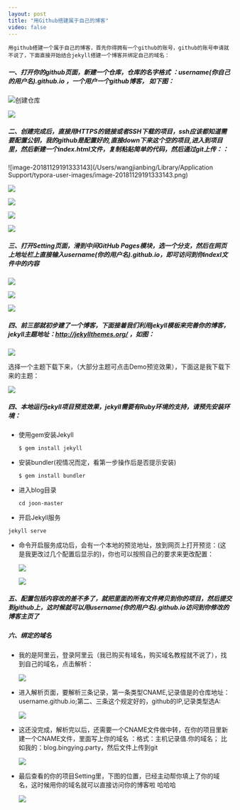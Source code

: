 ```yaml
---
layout: post
title: "用Github搭建属于自己的博客"
video: false
---
```


 	用github搭建一个属于自己的博客，首先你得拥有一个github的账号，github的账号申请就不说了，下面直接开始结合jekyll搭建一个博客并绑定自己的域名：

##### 一、打开你的github页面，新建一个仓库，仓库的名字格式 ：username(你自己的用户名).github.io ，一个用户一个github博客，   如下图：

![创建仓库](http://qn.bingying.online/18-11-29/81107615.jpg)

![](http://qn.bingying.online/18-11-29/54597760.jpg)

##### 二、创建完成后，直接用HTTPS的链接或者SSH下载的项目，ssh应该都知道需要配置公钥，我的github是配置好的,直接down下来这个空的项目,进入到项目里，然后新建一个index.html文件，复制粘贴简单的代码，然后通过git上传：：

![image-20181129191333143](/Users/wangjianbing/Library/Application Support/typora-user-images/image-20181129191333143.png)

![](http://qn.bingying.online/18-11-29/29705756.jpg)

![](http://qn.bingying.online/18-11-29/220354.jpg)

![](http://qn.bingying.online/18-11-29/48512237.jpg)

![](http://qn.bingying.online/18-11-29/92481873.jpg)

##### 三、打开Setting页面，滑到中间GitHub Pages模块，选一个分支，然后在网页上地址栏上直接输入username(你的用户名).github.io，即可访问到你indexl文件中的内容

![](http://qn.bingying.online/18-11-29/68686837.jpg)

![](http://qn.bingying.online/18-11-29/78379882.jpg)

![](http://qn.bingying.online/18-11-29/35104753.jpg)

##### 四、前三部就初步建了一个博客，下面接着我们利用jekyll模板来完善你的博客，jekyll主题地址：http://jekyllthemes.org/ ，如图：

![](http://qn.bingying.online/18-11-29/3077749.jpg)

选择一个主题下载下来，（大部分主题可点击Demo预览效果），下面这是我下载下来的主题：

![](http://qn.bingying.online/18-11-29/49387835.jpg)

##### 四、本地运行jekyll项目预览效果，jekyll需要有Ruby环境的支持，请预先安装环境：

* 使用gem安装Jekyll

  ```
  $ gem install jekyll
  ```

* 安装bundler(视情况而定，看第一步操作后是否提示安装)

  ```
  $ gem install bundler
  ```

* 进入blog目录

  ```
  cd joon-master
  ```

*  开启Jekyll服务

  ```
  jekyll serve
  ```

* 命令开启服务成功后，会有一个本地的预览地址，放到网页上打开预览：(这是我更改过几个配置后显示的)，你也可以按照自己的要求来更改配置：

  ![](http://qn.bingying.online/18-11-29/7971603.jpg)

  ![](http://qn.bingying.online/18-11-29/12325716.jpg)

##### 五、配置包括内容改的差不多了，就把里面的所有文件拷贝到你的项目，然后提交到github上，这时候就可以用username(你的用户名).github.io访问到你修改的博客主页了

##### 六、绑定的域名 

* 我的是阿里云，登录阿里云（我已购买有域名，购买域名教程就不说了），找到自己的域名，点击解析：

  ![](http://qn.bingying.online/18-11-29/68042685.jpg)

* 进入解析页面，要解析三条记录，第一条类型CNAME,记录值是的仓库地址：username.github.io;第二、三条这个规定好的，github的IP,记录类型选A:

  ![](http://qn.bingying.online/18-11-29/15583220.jpg)

* 这还没完成，解析完以后，还需要一个CNAME文件做中转，在你的项目里新建一个CNAME文件，里面写上你的域名 ：格式：主机记录值.你的域名；   比如我的：blog.bingying.party，然后文件上传到git

  ![](http://qn.bingying.online/18-11-29/59367491.jpg)

* 最后查看的你的项目Setting里，下图的位置，已经主动帮你填上了你的域名，这时候用你的域名就可以直接访问你的博客啦  哈哈哈

  ![](http://qn.bingying.online/18-11-29/78843690.jpg)
